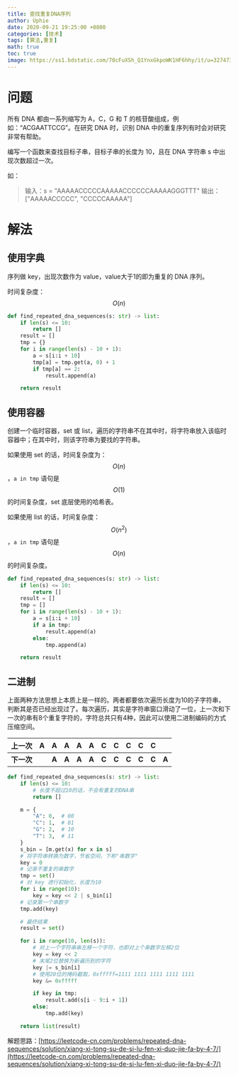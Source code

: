 ```yaml
---
title: 查找重复DNA序列
author: Uphie
date: 2020-09-21 19:25:00 +0800
categories: [技术]
tags: [算法,重复]
math: true
toc: true
image: https://ss1.bdstatic.com/70cFuXSh_Q1YnxGkpoWK1HF6hhy/it/u=3274731733,2195286248&fm=26&gp=0.jpg
---
```


# 问题

所有 DNA 都由一系列缩写为 A，C，G 和 T 的核苷酸组成，例如：“ACGAATTCCG”。在研究 DNA 时，识别 DNA 中的重复序列有时会对研究非常有帮助。

编写一个函数来查找目标子串，目标子串的长度为 10，且在 DNA 字符串 s 中出现次数超过一次。

如：
> 输入：s = "AAAAACCCCCAAAAACCCCCCAAAAAGGGTTT"
输出：["AAAAACCCCC", "CCCCCAAAAA"]

# 解法

## 使用字典

序列做 key，出现次数作为 value，value大于1的即为重复的 DNA 序列。

时间复杂度：$$O(n)$$

```python
def find_repeated_dna_sequences(s: str) -> list:
    if len(s) <= 10:
        return []
    result = []
    tmp = {}
    for i in range(len(s) - 10 + 1):
        a = s[i:i + 10]
        tmp[a] = tmp.get(a, 0) + 1
        if tmp[a] == 2:
            result.append(a)

    return result
```

## 使用容器

创建一个临时容器，set 或 list，遍历的字符串不在其中时，将字符串放入该临时容器中；在其中时，则该字符串为要找的字符串。

如果使用 set 的话，时间复杂度为：$$O(n)$$，`a in tmp` 语句是 $$O(1)$$ 的时间复杂度，set 底层使用的哈希表。

如果使用 list 的话，时间复杂度：$$O({n^2})$$，`a in tmp` 语句是 $$O(n)$$ 的时间复杂度。

```python
def find_repeated_dna_sequences(s: str) -> list:
    if len(s) <= 10:
        return []
    result = []
    tmp = []
    for i in range(len(s) - 10 + 1):
        a = s[i:i + 10]
        if a in tmp:
            result.append(a)
        else:
            tmp.append(a)

    return result
```

## 二进制

上面两种方法思想上本质上是一样的。两者都要依次遍历长度为10的子字符串，判断其是否已经出现过了。每次遍历，其实是字符串窗口滑动了一位，上一次和下一次的串有8个重复字符的，字符总共只有4种，因此可以使用二进制编码的方式压缩空间。

| 上一次 | A    | A     | A     | A     | A     | C     | C     | C     | C     | C     |       |
| ------ | ---- | ----- | ----- | ----- | ----- | ----- | ----- | ----- | ----- | ----- | ----- |
| **下一次** |      | **A** | **A** | **A** | **A** | **C** | **C** | **C** | **C** | **C** | **A** |

```python
def find_repeated_dna_sequences(s: str) -> list:
    if len(s) <= 10:
        # 长度不超过10的话，不会有重复的DNA串
        return []

    m = {
        "A": 0,  # 00
        "C": 1,  # 01
        "G": 2,  # 10
        "T": 3,  # 11
    }
    s_bin = [m.get(x) for x in s]
    # 将字符串转换为数字，节省空间，下称"串数字"
    key = 0
    # 记录不重复的串数字
    tmp = set()
    # 对 key 进行初始化，长度为10
    for i in range(10):
        key = key << 2 | s_bin[i]
    # 记录第一个串数字
    tmp.add(key)

    # 最终结果
    result = set()

    for i in range(10, len(s)):
        # 对上一个字符串串左移一个字符，也即对上个串数字左移2位
        key = key << 2
        # 末尾2位替换为新遍历到的字符
        key |= s_bin[i]
        # 使用20位的掩码截取，0xfffff=1111 1111 1111 1111 1111
        key &= 0xfffff

        if key in tmp:
            result.add(s[i - 9:i + 1])
        else:
            tmp.add(key)

    return list(result)
```

解题思路：[https://leetcode-cn.com/problems/repeated-dna-sequences/solution/xiang-xi-tong-su-de-si-lu-fen-xi-duo-jie-fa-by-4-7/](https://leetcode-cn.com/problems/repeated-dna-sequences/solution/xiang-xi-tong-su-de-si-lu-fen-xi-duo-jie-fa-by-4-7/)
